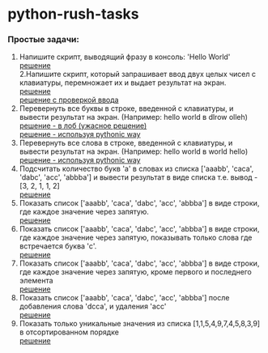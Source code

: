 # python-rush-tasks
<h3>Простые задачи:</h3>

1. Напишите скрипт, выводящий фразу в консоль: 'Hello World'
<br><a href="https://github.com/avedensky/python-rush-tasks/blob/master/level-1/task-1/task-1-1.py">решение</a><br>
2.Напишите скрипт, который запрашивает ввод двух целых чисел с клавиатуры, перемножает их и выдает результат на экран. 
<br><a href="https://github.com/avedensky/python-rush-tasks/blob/master/level-1/task-1/task-1-2-1.py">решение</a><br>
<a href="https://github.com/avedensky/python-rush-tasks/blob/master/level-1/task-1/task-1-2-2.py">решение с проверкой ввода</a><br>
3. Перевернуть все буквы в строке, введенной с клавиатуры, и вывести результат на экран. (Например: hello world  в  dlrow olleh)
<br><a href="https://github.com/avedensky/python-rush-tasks/blob/master/level-1/task-1/task-1-3-1.py">решение - в лоб (ужасное решение)</a><br>
<a href="https://github.com/avedensky/python-rush-tasks/blob/master/level-1/task-1/task-1-3-2.py">решение - используя pythonic way</a><br>
4. Перевернуть все слова в строке, введенной с клавиатуры, и вывести результат на экран. (Например: hello world  в  world hello)
<br><a href="https://github.com/avedensky/python-rush-tasks/blob/master/level-1/task-1/task-1-4-1.py">решение - используя pythonic way</a><br>
5. Подсчитать количество букв 'а' в словах из списка ['aaabb', 'caca', 'dabc', 'acc', 'abbba'] и вывести результат в виде списка т.е. вывод - [3, 2, 1, 1, 2]
<br><a href="https://github.com/avedensky/python-rush-tasks/blob/master/level-1/task-1/task-1-5-1.py">решение</a><br>
6. Показать список ['aaabb', 'caca', 'dabc', 'acc', 'abbba'] в виде строки, где каждое значение через запятую.
<br><a href="https://github.com/avedensky/python-rush-tasks/blob/master/level-1/task-1/task-1-6-1.py">решение</a><br>
7. Показать список ['aaabb', 'caca', 'dabc', 'acc', 'abbba'] в виде строки, где каждое значение через запятую, показывать только слова где встречается буква 'с'.
<br><a href="https://github.com/avedensky/python-rush-tasks/blob/master/level-1/task-1/task-1-7-1.py">решение</a><br>
8. Показать список ['aaabb', 'caca', 'dabc', 'acc', 'abbba'] в виде строки, где каждое значение через запятую, кроме первого и последнего элемента
<br><a href="https://github.com/avedensky/python-rush-tasks/blob/master/level-1/task-1/task-1-8-1.py">решение</a><br>
9. Показать список ['aaabb', 'caca', 'dabc', 'acc', 'abbba'] после добавления слова 'dcca', и удаления 'acc'
<br><a href="https://github.com/avedensky/python-rush-tasks/blob/master/level-1/task-1/task-1-9-1.py">решение</a><br>
10. Показать только уникальные значения из списка [1,1,5,4,9,7,4,5,8,3,9] в отсортированном порядке 
<br><a href="https://github.com/avedensky/python-rush-tasks/blob/master/level-1/task-1/task-1-10-1.py">решение</a><br>

